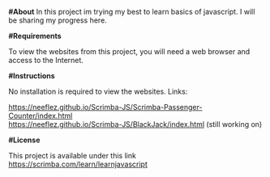 **#About**
In this project im trying my best to learn basics of javascript. I will be sharing my progress here.

**#Requirements**

To view the websites from this project, you will need a web browser and access to the Internet.

**#Instructions**

No installation is required to view the websites.
Links:

https://neeflez.github.io/Scrimba-JS/Scrimba-Passenger-Counter/index.html </br>
https://neeflez.github.io/Scrimba-JS/BlackJack/index.html  (still working on)

**#License**

This project is available under this link https://scrimba.com/learn/learnjavascript
